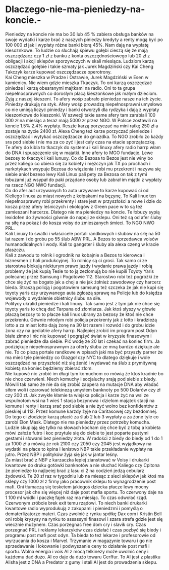 # Dlaczego-nie-ma-pieniedzy-na-koncie.-
Pieniedzy na koncie nie ma bo 30 lub 45 % zabiera obsługa banków na swoje wydatki i karze brać z naszych piniedzy kredyty a renty mogą być po 100 000 zł jak i wypłaty różne banki biorą 45%. Nam dają na wypłatę kiesoznkowe. 
To ludzie co słuchają śpiewu gołębi cieszą się że mają oszczędzacz czy 1 zł z banku z konta oszczędnościowego lub 20 zł z obligacji i akcji sklepów sporzywczych w skali miesiąca. 
Ludziom karzą oszczędzać gołębie i takie szmaty jak Jurek Magdziński czy Kai Cheng Takczyk karze kupować oszczędzacze operotrony.  
Kai Cheng mieszka w Pradze i Ostrawie, Jurek Magdziński w Esen w kamienicy. Nie wiem gdzie mieszka Tkaczyk. To oni karzą oszczędzać piniedze i karzą obesranymi majtkami na radio. 
Oni to ta grupa niepełnosprawnych co dorosłym płacą kieszonkowe jak małym dzieciom. 
Żyją z naszej kieszeni. 
To afery wośp zabrało pieniedze nasze na ich życie. 
Piniedzy drukują na styk. 
Afery wośp prowadzą niepełnosprawni umysłowo co nie umieją liczyć piniedzy i banki otworzyli dla rydzyka i dają z wypłaty kieszonkowe do kieszonki. 
W szwecji takie same afery tam zarabiali 100 000 zł na miesiąc a teraz mają 5000 zł przez NGO. W Polsce zostawili na koncie 1.5% 2.4% wypłaty. Reszte karzą porzyczać na mini ratkę 250 zł a zostaje na życie 2400 zł. 
Alexa Cheng też karze porzyczać pieniedze i oszczędzać i wytykać oszczędzacze do gniazdka.  To NGO zrobiło żo każdy sra pod siebie i nie ma za co zyć i jest cały czas na etacie sporzątaczką.  
Te afery do kibla to tkaczyk do systemu i kali linuxy afery radio harrp włam do DNA i spuszczenie się w majatki. Inne afery to MGO fundacje. 
Lewe bezosy to tkaczyk i kali lunuxy. 
Co do Bezosa to Bezos jest nie winy bo przez kaliego co ubiera się za kobiety i mężczyn jak TX po prochach i narkotykach wsypuje Bezosa do więzienia i robi mu przekrent i nazywa się siebie anioł bezeso lewy Kali Linux pali pety za Bezosa on tak z tymi łobuzami już wsypał do paki prządane osoby lub zabrał im mjątki z wypłaty na rzecz NGO NWO fundacji.  
Co do afer aut urzywanych to auta urzywane to karze kupować ci od Kieliego linuxa za miast nowych z kołpakami na bęzynę.  To Kali linux ten niepełnosprawny robi przekrenty i stare jest w przyszłości a nowe i dzie do kosza przez afery leśniczych i ekologów z Green pace w to są też zamieszani harcerze.  Dlatego nie ma pieniedzy na koncie. 
Te łobuzy sypią lexidofen do żywności gównie do napoji ze sklepu. 
Oni też są od afer śluby na siłę na pokaz i do kosza voisy do zmieszanych śmieci. To NGO NWO PRL.   
Kali Linuxy to swatki i właścicele portali randkowych i ślubów na siłę na 50 lat razem i do grobu po 55 ślub ABW PRL. A Bezos to sprzedawca voisów humanodidalnych i wody. Kali to gangster i śluby ala alexa czeng w kracie płaszczu.  
Kali z zawodu to rolnik i ogrodnik na kobajnie a Bezos to kierowca i biznesmen z hali produkcyjnej. To rolnicy są ci grosi. 
Tak samo ci ze starostwa blokują niekturym prawo jazdy i wydanie prawa jazdy i robią problemy że jak kupią Tesle to to ją zezłomują bo nie kupili Toyoty Yaris polecanej przez Samsung i Pogotowie 112. 
Starostwo robi też pogróżki że chce się żyć na bogato jak a choj a nie jak żołnież zawodowoy czy harcerz bieda. Straszą policją i pogotowiem samsung też szczeka że jak nie kupi się toyoty yaris czy urzywanego auta zgłoszą sprawę na Policje lub do księdza wojewody o wydalenie obietnicy ślubu na siłe.  
Politycy ukralid pieniedze i kali linuxy. 
Tak samo jest z tym jak nie chce się toyoty yaris to chcą dać Tarpana od złomiarza. Jak ktoś słyszy w głowie płaczą bezosy to to płacze kali linux ubrany za bezosy że  ktoś nie chce przekrentu. Gównie młodym robi policja przekrenty jak z lotto i kradzieżą lotto a za miast lotto dają żonę na 30 lat razem i rozwód i do grobu idzie żona czy na gediatrie afery harrp. 
Najlepiej zrobić im program post Odyn białe zimno i nic nie kupować i pogrążyć świat w kryzysie finasowym i zabrać pieniedze dla siebie. Pić wodę ze 20 lat i czekać na koniec firm. 
Ja podziękuje niepełnosprawnym za oferty ślubu ze mną bardzo dziękuje ale nie. 
To co piszą portale randkowe w opisach jaki ma być przyszły parner że ma mieć tyle pieniedzy co Glazgoł czy NYC to dlatego dziękuje i wole oszczędzać na przyszłość niż się żenić i wydawać na ślub z prymitywną kobietą na koniec będziemy zbierać złom.  
Nie kupowć nic zrobić im długi tym komuchom co mówią że ktoś kradnie bo nie chce czerwieni. Niech komuchy i socjaluchy srają pod siebie z biedy. 
Mówili tak samo że nie da się zrobić zappera na mutacje DNA aby władać siłom woli i czarować telekinezą umysłem banknoty po 500 Dolarów czy zł czy 200 zł. Jak zwykłe kłamie ta wiejska policja i karze żyć na wsi ze wspulnotom wsi na 1 wieś 1 stacja bezynowa i dzielom majątek stacji na komune i renty i karzą srać pod siebie a nie żyć wolno bez konfidentów z pieskiej ul 112.  Przez komune karzdy żyje na Caritasowej czy bezdomnej. 
Do tego ci złodzieje karzą płacić za ślub 2 lub 3 wypłaty a za żone tyle co zarobi Elon Mask. Dlatego nie ma pieniedzy przez potrzeby komucha. 
Ludzie skupiają się tylko na słowach kocham cię chce być z tobą a kobieta mówi założe futro i koc przytule się do ciebie to jest poparte pustymi gestami i słowami bez pieniedzy złota. W radości z biedy do biedy od 1 do 1 za 1000 zł a mówią że rok 2100 czy 2050 czy 2045 jest wyjądkowy na wydatki na płace to kpina i lenistwo NBP takie przekładanie wypłaty na jutro. Przez NBP i polityków żyja się jak w jantar leśny.  
Za miast brać z NBP z karzaczka lepiej zianstować w Voisy i drukarki kwantowe do druku gotówki banknotów a nie słuchać Kaliego czy Cpitona że pieniedze to najlpeiej brać z lasu ci 2 na codzień jedzą cebularz żydowski. 
Te 20 zł raz w tygodniu lub na miesąc z sieci sklepów jak ktoś ma sklepy czy 1000 zł z firmy jako pracownik sklepu to wynagrodzenie post mafi. Oni tłumaczą się tesketem jakiegoś dziecka płacze lewy mocny procesor jak che się więcej niż daje post mafia sportu. 
To czerwony daje na 1 100 ml wódki i paczkę fajek raz ma miesiąc. To czas odwołać rząd. 
Czerwonym zróbcie brek exit temu rządowi. 
To niech banki drukarki kwantowe radio wyprodukują z zakupami i pieniedzmi i pomyślą o dematerlizatorze materi. 
Czas zwolnić z rynku spółkę Dax com i Kristin Bell oni robią kryzysy na rynku to assassyni finasowi i szara strefa gdzie jest się wiecznie mużynem.  Czas porzegnać free dom cry i slavik cry. 
Czas porzegnać PRL i reklamy lekarzyków czas działać i czas pozbyć się biedy i programu post mafi post odyn. 
Ta bieda to też lekarze i profesorowie od wyrzucania do kosza i Marvel. 
Trzymanie w magazynie towaru i go nie sprzedawanie i lokowanie i podwyszanie ceny to działanie post mafi i sportu. Wolna energia i vois AI z mocą telkinezy może uwolnić ceny i każdemu dać dużo. 
AI co daje da dużo towaru Cerffur. 
To AI jest z plastiku Alisha jest z DNA a Predator z gumy i stali AI jest do prowadzenia sklepu. 
